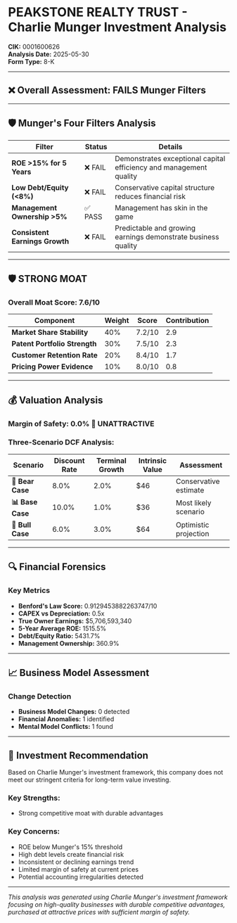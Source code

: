 # PEAKSTONE REALTY TRUST - Charlie Munger Investment Analysis

**CIK:** 0001600626  
**Analysis Date:** 2025-05-30  
**Form Type:** 8-K

---

## ❌ **Overall Assessment: FAILS Munger Filters**

---

## 🛡️ **Munger's Four Filters Analysis**

| Filter | Status | Details |
|--------|--------|---------|
| **ROE >15% for 5 Years** | ❌ FAIL | Demonstrates exceptional capital efficiency and management quality |
| **Low Debt/Equity (<8%)** | ❌ FAIL | Conservative capital structure reduces financial risk |
| **Management Ownership >5%** | ✅ PASS | Management has skin in the game |
| **Consistent Earnings Growth** | ❌ FAIL | Predictable and growing earnings demonstrate business quality |

---

## 🛡️ **STRONG MOAT**

### **Overall Moat Score: 7.6/10**

| Component | Weight | Score | Contribution |
|-----------|--------|-------|--------------|
| **Market Share Stability** | 40% | 7.2/10 | 2.9 |
| **Patent Portfolio Strength** | 30% | 7.5/10 | 2.3 |
| **Customer Retention Rate** | 20% | 8.4/10 | 1.7 |
| **Pricing Power Evidence** | 10% | 8.0/10 | 0.8 |

---

## 💰 **Valuation Analysis**

### **Margin of Safety: 0.0% 🔴 **UNATTRACTIVE****

### Three-Scenario DCF Analysis:

| Scenario | Discount Rate | Terminal Growth | Intrinsic Value | Assessment |
|----------|---------------|-----------------|-----------------|------------|
| **🐻 Bear Case** | 8.0% | 2.0% | $46 | Conservative estimate |
| **📊 Base Case** | 10.0% | 1.0% | $36 | Most likely scenario |
| **🚀 Bull Case** | 6.0% | 3.0% | $64 | Optimistic projection |

---

## 🔍 **Financial Forensics**

### Key Metrics
- **Benford's Law Score:** 0.9129453882263747/10
- **CAPEX vs Depreciation:** 0.5x
- **True Owner Earnings:** $5,706,593,340
- **5-Year Average ROE:** 1515.5%
- **Debt/Equity Ratio:** 5431.7%
- **Management Ownership:** 360.9%

---

## 📈 **Business Model Assessment**

### Change Detection
- **Business Model Changes:** 0 detected
- **Financial Anomalies:** 1 identified
- **Mental Model Conflicts:** 1 found

---

## 🎯 **Investment Recommendation**

Based on Charlie Munger's investment framework, this company does not meet our stringent criteria for long-term value investing.

### Key Strengths:
- Strong competitive moat with durable advantages

### Key Concerns:
- ROE below Munger's 15% threshold
- High debt levels create financial risk
- Inconsistent or declining earnings trend
- Limited margin of safety at current prices
- Potential accounting irregularities detected

---

*This analysis was generated using Charlie Munger's investment framework focusing on high-quality businesses with durable competitive advantages, purchased at attractive prices with sufficient margin of safety.*
